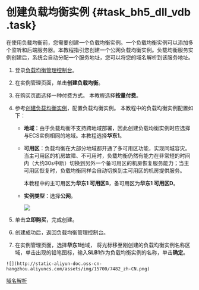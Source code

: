 # 创建负载均衡实例 {#task_bh5_dll_vdb .task}

在使用负载均衡前，您需要创建一个负载均衡实例。一个负载均衡实例可以添加多个监听和后端服务器。本教程指引您创建一个公网负载均衡实例。负载均衡服务实例创建后，系统会自动分配一个服务地址，您可以将您的域名解析到该服务地址。

1.  登录[负载均衡管理控制台](https://slb.console.aliyun.com/slb)。 
2.  在实例管理页面，单击**创建负载均衡**。 
3.   在购买页面选择一种付费方式。 本教程选择**按量付费**。
4.  参考[创建负载均衡实例](../../../../cn.zh-CN/用户指南（新版控制台）/负载均衡实例/创建负载均衡实例.md#)，配置负载均衡实例。 本教程中的负载均衡实例配置如下：
    -   **地域**：由于负载均衡不支持跨地域部署，因此创建负载均衡实例时应选择与ECS实例相同的地域。本教程选择**华东1**。
    -   **可用区**：负载均衡在大部分地域都开通了多可用区功能，实现同城容灾。当主可用区的机房故障、不可用时，负载均衡仍然有能力在非常短的时间内（大约30s中断）切换到另外一个备可用区的机房恢复服务能力；当主可用区恢复时，负载均衡同样会自动切换到主可用区的机房提供服务。

        本教程中的主可用区为**华东1 可用区B**，备可用区为**华东1 可用区D**。

    -   **实例类型**：选择**公网**。

        ![](http://static-aliyun-doc.oss-cn-hangzhou.aliyuncs.com/assets/img/15700/7476_zh-CN.png)

5.   单击**立即购买**，完成创建。 
6.   创建成功后，返回负载均衡管理控制台。 
7.   在实例管理页面，选择**华东1**地域， 将光标移至刚创建的负载均衡实例名称区域，单击出现的铅笔图标，输入**SLB1**作为负载均衡实例的名称，单击**确定**。 

    ![](http://static-aliyun-doc.oss-cn-hangzhou.aliyuncs.com/assets/img/15700/7482_zh-CN.png)


[域名解析](cn.zh-CN/快速入门（新版控制台）/域名解析.md#)


